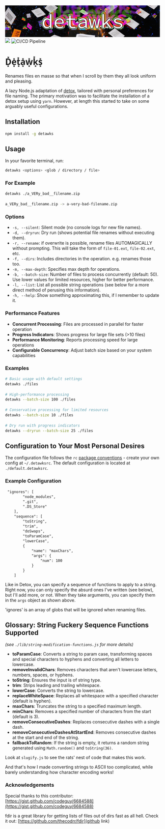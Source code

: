 ![Detawks Logo](./.github/detawks-small.jpg)
![](https://img.shields.io/badge/garbage-red)
![CI/CD Pipeline](https://github.com/elliotberry/detawks/workflows/CI%2FCD%20Pipeline/badge.svg)

# D͓̽e͓̽t͓̽a͓̽w͓̽k͓̽s͓̽

Renames files en masse so that when I scroll by them they all look uniform and pleasing.

A lazy Node.js adaptation of [detox](https://github.com/dharple/detox), tailored with personal preferences for file naming. The primary motivation was to facilitate the installation of a detox setup using `yarn`. However, at length this started to take on some arguably useful configurations.

## Installation

```bash
npm install -g detawks
```

## Usage

In your favorite terminal, run:

```bash
detawks <options> <glob / directory / file> 
```

### For Example

```bash
detawks ./a_VERy_bad__filename.zip

a_VERy_bad__filename.zip -> a-very-bad-filename.zip
```

### Options

- `-s, --silent`: Silent mode (no console logs for new file names).
- `-d, --dryrun`: Dry run (shows potential file renames without executing them).
- `-r, --rename`: if overwrite is possible, rename files AUTOMAGICALLY without prompting. This will take the form of `file-01.ext`, `file-02.ext`, etc.
- `-f, --dirs`: Includes directories in the operation. e.g. renames those too.
- `-m, --max-depth`: Specifies max depth for operations.
- `-b, --batch-size`: Number of files to process concurrently (default: 50). Use lower values for limited resources, higher for better performance.
- `-l, --list`: List all possible string operations (see below for a more direct method of perusing this information).
- `-h, --help`: Show something approximating this, if I remember to update it.

### Performance Features

- **Concurrent Processing**: Files are processed in parallel for faster operation
- **Progress Indicators**: Shows progress for large file sets (>10 files)
- **Performance Monitoring**: Reports processing speed for large operations
- **Configurable Concurrency**: Adjust batch size based on your system capabilities

### Examples

```bash
# Basic usage with default settings
detawks ./files

# High-performance processing
detawks --batch-size 100 ./files

# Conservative processing for limited resources
detawks --batch-size 10 ./files

# Dry run with progress indicators
detawks --dryrun --batch-size 25 ./files
```

## Configuration to Your Most Personal Desires

The configuration file follows the `rc` [package conventions](https://www.npmjs.com/package/rc) - create your own config at `~/.detawksrc`. The default configuration is located at `./default.detawksrc`.

### Example Configuration

```
 "ignores": [
        "node_modules",
        ".git",
        ".DS_Store"
    ],
    "sequence": [
        "toString",
        "trim",
        "doSwaps",
        "toParamCase",
        "lowerCase",
        {
            "name": "maxChars",
            "args": {
                "num": 100
            }
        }
    ]
```

Like in Detox, you can specify a sequence of functions to apply to a string. Right now, you can only specify the absurd ones I've written (see below), but I'll add more, or not. When they take arguments, you can specify them in the `args` object as shown above.

'ignores' is an array of globs that will be ignored when renaming files.

## Glossary: String Fuckery Sequence Functions Supported

*(see `./lib/string-modification-functions.js` for more details)*

- **toParamCase**: Converts a string to param case, transforming spaces and special characters to hyphens and converting all letters to lowercase.
- **removeInvalidChars**: Removes characters that aren't lowercase letters, numbers, spaces, or hyphens.
- **toString**: Ensures the input is of string type.
- **trim**: Strips leading and trailing whitespace.
- **lowerCase**: Converts the string to lowercase.
- **replaceWhiteSpace**: Replaces all whitespace with a specified character (default is hyphen).
- **maxChars**: Truncates the string to a specified maximum length.
- **minChars**: Removes a specified number of characters from the start (default is 3).
- **removeConsecutiveDashes**: Replaces consecutive dashes with a single dash.
- **removeConsecutiveDashesAtStartEnd**: Removes consecutive dashes at the start and end of the string.
- **fallbackToRandom**: If the string is empty, it returns a random string generated using `Math.random()` and `toString(36)`.

Look at `slugify.js` to see the rats' nest of code that makes this work.

And that's how I made converting strings to ASCII too complicated, while barely understanding how character encoding works!

### Acknowledgements

Special thanks to this contributor: [https://gist.github.com/codeguy/6684588](https://gist.github.com/codeguy/6684588)

fdir is a great library for getting lists of files out of dirs fast as all hell. Check it out: [https://github.com/thecodrr/fdir](github link)
